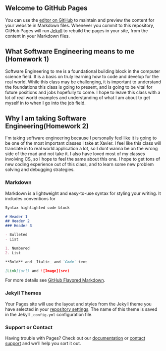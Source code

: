 ## Welcome to GitHub Pages

You can use the [editor on GitHub](https://github.com/k98berry/k98berry.github.io/edit/master/index.md) to maintain and preview the content for your website in Markdown files.
Whenever you commit to this repository, GitHub Pages will run [Jekyll](https://jekyllrb.com/) to rebuild the pages in your site, from the content in your Markdown files.

## What Software Engineering means to me (Homework 1)
Software Engineering to me is a foundational building block in the computer science field. It is a basis on truly learning how to code and develop for the real world. While this class may be challenging, it is important to understand the foundations this class is going to present, and is going to be vital for future positions and jobs hopefully to come. I hope to leave this class with a lot of real world examples and understanding of what I am about to get myself in to when I go into the job field.

## Why I am taking Software Engineering(Homework 2)
I'm taking software engineering because I personally feel like it is going to be one of the most important classes I take at Xavier. I feel like this class will translate in to real world application a lot, so I dont wanna be on the wrong side of the road and not take it. I also have loved most of my classes involving CS, so I hope to feel the same about this one. I hope to get tons of new coding experience out of this class, and to learn some new problem solving and debugging strategies.

### Markdown

Markdown is a lightweight and easy-to-use syntax for styling your writing. It includes conventions for

```markdown
Syntax highlighted code block

# Header 1
## Header 2
### Header 3

- Bulleted
- List

1. Numbered
2. List

**Bold** and _Italic_ and `Code` text

[Link](url) and ![Image](src)
```

For more details see [GitHub Flavored Markdown](https://guides.github.com/features/mastering-markdown/).

### Jekyll Themes

Your Pages site will use the layout and styles from the Jekyll theme you have selected in your [repository settings](https://github.com/k98berry/k98berry.github.io/settings). The name of this theme is saved in the Jekyll `_config.yml` configuration file.

### Support or Contact

Having trouble with Pages? Check out our [documentation](https://help.github.com/categories/github-pages-basics/) or [contact support](https://github.com/contact) and we’ll help you sort it out.
